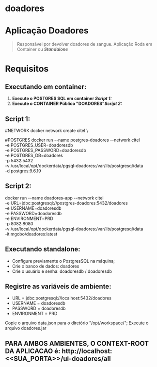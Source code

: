 # doadores

# Aplicação Doadores
> Responsável por devolver doadores de sangue.
Aplicação Roda em Container ou **_Standalone_**

# Requisitos
## Executando em container:

<ol>
<li><b>Execute o POSTGRES SQL em container <i>Script 1:</i></b></li>
<li><b>Execute o CONTAINER Público "DOADORES"<i>Script 2:</i></b></li>
</ol>

## Script 1:
#NETWORK
docker network create citel \

#POSTGRES
docker run --name postgres-doadores --network citel \
-e POSTGRES_USER=doadoresdb \
-e POSTGRES_PASSWORD=doadoresdb \
-e POSTGRES_DB=doadores \
-p 5432:5432 \
-v /usr/local/opt/dockerdata/pgsql-doadores:/var/lib/postgresql/data \
-d postgres:9.6.19

## Script 2:
docker run --name doadores-app --network citel \
-e URL=jdbc:postgresql://postgres-doadores:5432/doadores \
-e USERNAME=doadoresdb \
-e PASSWORD=doadoresdb \
-e ENVIRONMENT=PRD \
-p 8082:8080 \
-v /usr/local/opt/dockerdata/pgsql-doadores:/var/lib/postgresql/data \
-it mgobo/doadores:latest


## Executando standalone:

<ul>
    <li>Configure previamente o PostgresSQL na máquina;</li>
    <li>Crie o banco de dados: doadores</li>
    <li>Crie o usuário e senha: doadoresdb / doadoresdb</li>
</ul>

## Registre as variáveis de ambiente:
<ul>
    <li>URL         = jdbc:postgresql://localhost:5432/doadores</li>
    <li>USERNAME    = doadoresdb</li>
    <li>PASSWORD    = doadoresdb</li>
    <li>ENVIRONMENT = PRD</li>
</ul>

Copie o arquivo data.json para o diretório "/opt/workspace/";
Execute o arquivo doadores.jar

## PARA AMBOS AMBIENTES, O CONTEXT-ROOT DA APLICACAO é: http://localhost:<<SUA_PORTA>>/ui-doadores/all